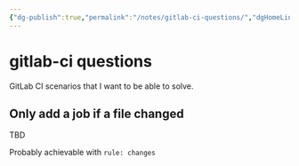 ```yaml
---
{"dg-publish":true,"permalink":"/notes/gitlab-ci-questions/","dgHomeLink":true,"dgPassFrontmatter":false}
---
```


# gitlab-ci questions

GitLab CI scenarios that I want to be able to solve.

## Only add a job if a file changed

TBD

Probably achievable with `rule: changes`

